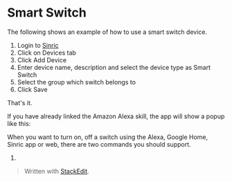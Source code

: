 
# Smart Switch

The following shows an example of how to use a smart switch device.

1. Login to  [Sinric](https://gohugo.io/getting-started/installing/)  
2. Click on Devices tab
3. Click Add Device
4. Enter device name, description and select the device type as Smart Switch
5. Select the group which switch belongs to
6. Click Save

That's it. 

If you have already linked the Amazon Alexa skill, the app will show a popup like this:

When you want to turn on, off a switch using the Alexa, Google Home, Sinric app or web, there are two commands you should support. 

1. 

> Written with [StackEdit](https://stackedit.io/).
<!--stackedit_data:
eyJoaXN0b3J5IjpbLTQ4MDMwNjQ2NCw3MzA5OTgxMTZdfQ==
-->